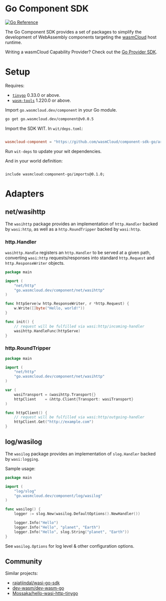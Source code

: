 # Go Component SDK

[![Go Reference](https://pkg.go.dev/badge/go.wasmcloud.dev/component.svg)](https://pkg.go.dev/go.wasmcloud.dev/component)

The Go Component SDK provides a set of packages to simplify the development of WebAssembly components targeting the [wasmCloud](https://wasmcloud.com) host runtime.

Writing a wasmCloud Capability Provider? Check out the [Go Provider SDK](https://github.com/wasmCloud/go/tree/main/provider).

# Setup

Requires:
* [`tinygo`](https://tinygo.org/getting-started/install/) 0.33.0 or above.
* [`wasm-tools`](https://github.com/bytecodealliance/wasm-tools?tab=readme-ov-file#installation) 1.220.0 or above.

Import `go.wasmcloud.dev/component` in your Go module.

```bash
go get go.wasmcloud.dev/component@v0.0.5
```

Import the SDK WIT. In `wit/deps.toml`:

```toml

wasmcloud-component = "https://github.com/wasmCloud/component-sdk-go/archive/v0.0.5.tar.gz"

```

Run `wit-deps` to update your wit dependencies.

And in your world definition:

```

include wasmcloud:component-go/imports@0.1.0;

```

# Adapters

## net/wasihttp

The `wasihttp` package provides an implementation of `http.Handler` backed by `wasi:http`, as well as a `http.RoundTripper` backed by `wasi:http`.

### http.Handler

`wasihttp.Handle` registers an `http.Handler` to be served at a given path, converting `wasi:http` requests/responses into standard `http.Request` and `http.ResponseWriter` objects.

```go
package main

import (
	"net/http"
	"go.wasmcloud.dev/component/net/wasihttp"
)

func httpServe(w http.ResponseWriter, r *http.Request) {
	w.Write([]byte("Hello, world!"))
}

func init() {
	// request will be fulfilled via wasi:http/incoming-handler
	wasihttp.HandleFunc(httpServe)
}
```

### http.RoundTripper

```go
package main

import (
	"net/http"
	"go.wasmcloud.dev/component/net/wasihttp"
)

var (
	wasiTransport = &wasihttp.Transport{}
	httpClient    = &http.Client{Transport: wasiTransport}
)

func httpClient() {
	// request will be fulfilled via wasi:http/outgoing-handler
	httpClient.Get("http://example.com")
}
```

## log/wasilog

The `wasilog` package provides an implementation of `slog.Handler` backed by `wasi:logging`.

Sample usage:

```go
package main

import (
	"log/slog"
	"go.wasmcloud.dev/component/log/wasilog"
)

func wasilog() {
	logger := slog.New(wasilog.DefaultOptions().NewHandler())

	logger.Info("Hello")
	logger.Info("Hello", "planet", "Earth")
	logger.Info("Hello", slog.String("planet", "Earth"))
}
```

See `wasilog.Options` for log level & other configuration options.

## Community

Similar projects:

- [rajatjindal/wasi-go-sdk](https://github.com/rajatjindal/wasi-go-sdk)
- [dev-wasm/dev-wasm-go](https://github.com/dev-wasm/dev-wasm-go)
- [Mossaka/hello-wasi-http-tinygo](https://github.com/Mossaka/hello-wasi-http-tinygo)
